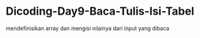 # Dicoding-Day9-Baca-Tulis-Isi-Tabel
mendefinisikan array dan mengisi nilainya dari input yang dibaca

